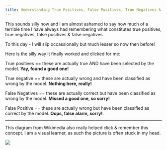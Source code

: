 ```yaml
---
title: Understanding True Positives, False Positives, True Negatives & False Negatives
---
```


This sounds silly now and I am almost ashamed to say how much of a terrible time I have always had remembering what constitutes true positives, true negatives, false positives & false negatives. 

To this day - I will slip occassionally but much lesser so now then before!

Here is the silly way it finally worked and clicked for me:

True positives == these are actually true AND have been selected by the model. **Yay, found a good one!**

True negative == these are actually wrong and have been classified as wrong by the model.  **Nothing here, really!**

False Negatives == these are actually correct but have been classified as wrong by the model. **Missed a good one, so sorry!**

False Positive == these are actually wrong but have been classified as correct by the model.  **Oops, false alarm, sorry!**.

---

This diagram from Wikimedia also really helped click & remember this concept. I am a visual learner, as such the picture is often stuck in my head.

![](https://upload.wikimedia.org/wikipedia/commons/thumb/2/26/Precisionrecall.svg/495px-Precisionrecall.svg.png)